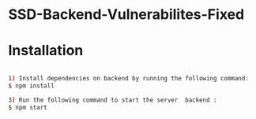 # SSD-Backend-Vulnerabilites-Fixed

# Installation

```bash

1) Install dependencies on backend by running the following command:
$ npm install

3) Run the following command to start the server  backend :
$ npm start

```
